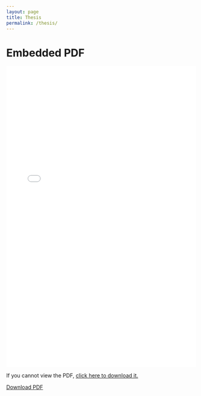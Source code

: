 ```yaml
---
layout: page
title: Thesis
permalink: /thesis/
---
```


# Embedded PDF

<embed src="files/thesis.pdf" type="application/pdf" width="100%" height="800px" />

<p>If you cannot view the PDF, <a href="files/thesis.pdf" download>click here to download it.</a></p>

<div class="download-link">
  <a href="/files/thesis.pdf" download>Download PDF</a>
</div>
